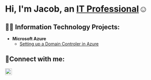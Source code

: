 <h1>Hi, I'm Jacob, an <a href="www.linkedin.com/in/jwfairchild">IT Professional</a>☺</h1>

<h2>👨‍💻 Information Technology Projects:</h2>


- <b>Microsoft Azure</b>
  - [Setting up a Domain Controler in Azure](https://github.com/jwfairchild116/configure-ad)

<h2>🤳Connect with me:</h2>


[<img align="left" alt="Jacob | LinkedIn" width="22px" src="https://cdn.jsdelivr.net/npm/simple-icons@v3/icons/linkedin.svg" />][linkedin]


[linkedin]:https://www.linkedin.com/in/jwfairchild
